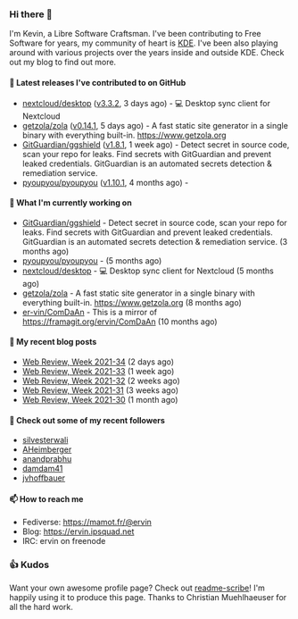 ### Hi there 👋

I'm Kevin, a Libre Software Craftsman. I've been contributing to Free Software for years,
my community of heart is [KDE](https://kde.org). I've been also playing around with various
projects over the years inside and outside KDE. Check out my blog to find out more.

#### 🔭 Latest releases I've contributed to on GitHub

- [nextcloud/desktop](https://github.com/nextcloud/desktop) ([v3.3.2](https://github.com/nextcloud/desktop/releases/tag/v3.3.2), 3 days ago) - 💻 Desktop sync client for Nextcloud
- [getzola/zola](https://github.com/getzola/zola) ([v0.14.1](https://github.com/getzola/zola/releases/tag/v0.14.1), 5 days ago) - A fast static site generator in a single binary with everything built-in. https://www.getzola.org
- [GitGuardian/ggshield](https://github.com/GitGuardian/ggshield) ([v1.8.1](https://github.com/GitGuardian/ggshield/releases/tag/v1.8.1), 1 week ago) - Detect secret in source code, scan your repo for leaks. Find secrets with GitGuardian and prevent leaked credentials. GitGuardian is an automated secrets detection &amp; remediation service.
- [pyoupyou/pyoupyou](https://github.com/pyoupyou/pyoupyou) ([v1.10.1](https://github.com/pyoupyou/pyoupyou/releases/tag/v1.10.1), 4 months ago) - 

#### 🌱 What I'm currently working on

- [GitGuardian/ggshield](https://github.com/GitGuardian/ggshield) - Detect secret in source code, scan your repo for leaks. Find secrets with GitGuardian and prevent leaked credentials. GitGuardian is an automated secrets detection &amp; remediation service. (3 months ago)
- [pyoupyou/pyoupyou](https://github.com/pyoupyou/pyoupyou) -  (5 months ago)
- [nextcloud/desktop](https://github.com/nextcloud/desktop) - 💻 Desktop sync client for Nextcloud (5 months ago)
- [getzola/zola](https://github.com/getzola/zola) - A fast static site generator in a single binary with everything built-in. https://www.getzola.org (8 months ago)
- [er-vin/ComDaAn](https://github.com/er-vin/ComDaAn) - This is a mirror of https://framagit.org/ervin/ComDaAn (10 months ago)

#### 📜 My recent blog posts

- [Web Review, Week 2021-34](https://ervin.ipsquad.net/blog/2021/08/27/web-review-week-2021-34/) (2 days ago)
- [Web Review, Week 2021-33](https://ervin.ipsquad.net/blog/2021/08/20/web-review-week-2021-33/) (1 week ago)
- [Web Review, Week 2021-32](https://ervin.ipsquad.net/blog/2021/08/13/web-review-week-2021-32/) (2 weeks ago)
- [Web Review, Week 2021-31](https://ervin.ipsquad.net/blog/2021/08/06/web-review-week-2021-31/) (3 weeks ago)
- [Web Review, Week 2021-30](https://ervin.ipsquad.net/blog/2021/07/30/web-review-week-2021-30/) (1 month ago)

#### 👯 Check out some of my recent followers

- [silvesterwali](https://github.com/silvesterwali)
- [AHeimberger](https://github.com/AHeimberger)
- [anandprabhu](https://github.com/anandprabhu)
- [damdam41](https://github.com/damdam41)
- [jvhoffbauer](https://github.com/jvhoffbauer)

#### 📫 How to reach me

- Fediverse: https://mamot.fr/@ervin
- Blog: https://ervin.ipsquad.net
- IRC: ervin on freenode

### 👍 Kudos

Want your own awesome profile page? Check out [readme-scribe](https://github.com/muesli/readme-scribe)!
I'm happily using it to produce this page. Thanks to Christian Muehlhaeuser for all the hard work.

